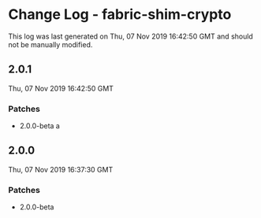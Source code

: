 # Change Log - fabric-shim-crypto

This log was last generated on Thu, 07 Nov 2019 16:42:50 GMT and should not be manually modified.

## 2.0.1
Thu, 07 Nov 2019 16:42:50 GMT

### Patches

- 2.0.0-beta a

## 2.0.0
Thu, 07 Nov 2019 16:37:30 GMT

### Patches

- 2.0.0-beta

